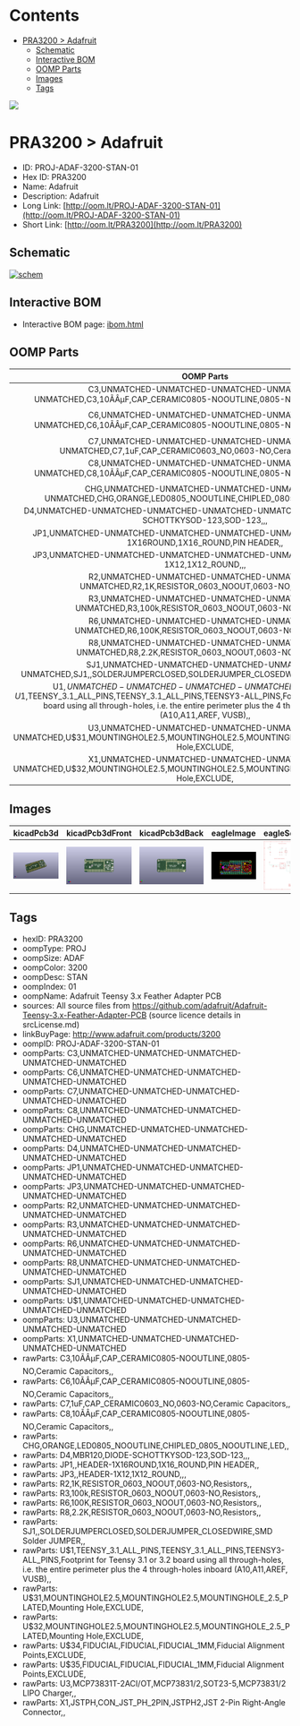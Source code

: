 



Contents
========

* [PRA3200 > Adafruit](#pra3200--adafruit)
	* [Schematic](#schematic)
	* [Interactive BOM](#interactive-bom)
	* [OOMP Parts](#oomp-parts)
	* [Images](#images)
	* [Tags](#tags)
  
![][im]
# PRA3200 > Adafruit

- ID: PROJ-ADAF-3200-STAN-01
- Hex ID: PRA3200
- Name: Adafruit
- Description: Adafruit
- Long Link: [http://oom.lt/PROJ-ADAF-3200-STAN-01](http://oom.lt/PROJ-ADAF-3200-STAN-01)
- Short Link: [http://oom.lt/PRA3200](http://oom.lt/PRA3200)

## Schematic
  
[![schem](eagleSchemImage.png)](eagleSchemImage.png)
## Interactive BOM

- Interactive BOM page: [ibom.html](https://htmlpreview.github.io/?https://github.com/oomlout/oomlout_OOMP_projects/blob/main/PROJ-ADAF-3200-STAN-01/kicad/bom/ibom.html)

## OOMP Parts
  

|OOMP Parts|
| :---: |
|C3,UNMATCHED-UNMATCHED-UNMATCHED-UNMATCHED-UNMATCHED,C3,10ÃÂµF,CAP_CERAMIC0805-NOOUTLINE,0805-NO,Ceramic Capacitors,,|
|C6,UNMATCHED-UNMATCHED-UNMATCHED-UNMATCHED-UNMATCHED,C6,10ÃÂµF,CAP_CERAMIC0805-NOOUTLINE,0805-NO,Ceramic Capacitors,,|
|C7,UNMATCHED-UNMATCHED-UNMATCHED-UNMATCHED-UNMATCHED,C7,1uF,CAP_CERAMIC0603_NO,0603-NO,Ceramic Capacitors,,|
|C8,UNMATCHED-UNMATCHED-UNMATCHED-UNMATCHED-UNMATCHED,C8,10ÃÂµF,CAP_CERAMIC0805-NOOUTLINE,0805-NO,Ceramic Capacitors,,|
|CHG,UNMATCHED-UNMATCHED-UNMATCHED-UNMATCHED-UNMATCHED,CHG,ORANGE,LED0805_NOOUTLINE,CHIPLED_0805_NOOUTLINE,LED,,|
|D4,UNMATCHED-UNMATCHED-UNMATCHED-UNMATCHED-UNMATCHED,D4,MBR120,DIODE-SCHOTTKYSOD-123,SOD-123,,,|
|JP1,UNMATCHED-UNMATCHED-UNMATCHED-UNMATCHED-UNMATCHED,JP1,,HEADER-1X16ROUND,1X16_ROUND,PIN HEADER,,|
|JP3,UNMATCHED-UNMATCHED-UNMATCHED-UNMATCHED-UNMATCHED,JP3,,HEADER-1X12,1X12_ROUND,,,|
|R2,UNMATCHED-UNMATCHED-UNMATCHED-UNMATCHED-UNMATCHED,R2,1K,RESISTOR_0603_NOOUT,0603-NO,Resistors,,|
|R3,UNMATCHED-UNMATCHED-UNMATCHED-UNMATCHED-UNMATCHED,R3,100k,RESISTOR_0603_NOOUT,0603-NO,Resistors,,|
|R6,UNMATCHED-UNMATCHED-UNMATCHED-UNMATCHED-UNMATCHED,R6,100K,RESISTOR_0603_NOOUT,0603-NO,Resistors,,|
|R8,UNMATCHED-UNMATCHED-UNMATCHED-UNMATCHED-UNMATCHED,R8,2.2K,RESISTOR_0603_NOOUT,0603-NO,Resistors,,|
|SJ1,UNMATCHED-UNMATCHED-UNMATCHED-UNMATCHED-UNMATCHED,SJ1,,SOLDERJUMPERCLOSED,SOLDERJUMPER_CLOSEDWIRE,SMD Solder JUMPER,,|
|U$1,UNMATCHED-UNMATCHED-UNMATCHED-UNMATCHED-UNMATCHED,U$1,TEENSY_3.1_ALL_PINS,TEENSY_3.1_ALL_PINS,TEENSY3-ALL_PINS,Footprint for Teensy 3.1 or 3.2 board using all through-holes, i.e. the entire perimeter plus the 4 through-holes inboard (A10,A11,AREF, VUSB),,|
|U3,UNMATCHED-UNMATCHED-UNMATCHED-UNMATCHED-UNMATCHED,U$31,MOUNTINGHOLE2.5,MOUNTINGHOLE2.5,MOUNTINGHOLE_2.5_PLATED,Mounting Hole,EXCLUDE,|
|X1,UNMATCHED-UNMATCHED-UNMATCHED-UNMATCHED-UNMATCHED,U$32,MOUNTINGHOLE2.5,MOUNTINGHOLE2.5,MOUNTINGHOLE_2.5_PLATED,Mounting Hole,EXCLUDE,|

## Images
  
  

|kicadPcb3d|kicadPcb3dFront|kicadPcb3dBack|eagleImage|eagleSchemImage|
| :---: | :---: | :---: | :---: | :---: |
|[![kicadPcb3d](kicadPcb3d_140.png)](kicadPcb3d.png)|[![kicadPcb3dFront](kicadPcb3dFront_140.png)](kicadPcb3dFront.png)|[![kicadPcb3dBack](kicadPcb3dBack_140.png)](kicadPcb3dBack.png)|[![eagleImage](eagleImage_140.png)](eagleImage.png)|[![eagleSchemImage](eagleSchemImage_140.png)](eagleSchemImage.png)|

## Tags

- hexID: PRA3200
- oompType: PROJ
- oompSize: ADAF
- oompColor: 3200
- oompDesc: STAN
- oompIndex: 01
- oompName: Adafruit Teensy 3.x Feather Adapter PCB
- sources: All source files from https://github.com/adafruit/Adafruit-Teensy-3.x-Feather-Adapter-PCB (source licence details in srcLicense.md)
- linkBuyPage: http://www.adafruit.com/products/3200
- oompID: PROJ-ADAF-3200-STAN-01
- oompParts: C3,UNMATCHED-UNMATCHED-UNMATCHED-UNMATCHED-UNMATCHED
- oompParts: C6,UNMATCHED-UNMATCHED-UNMATCHED-UNMATCHED-UNMATCHED
- oompParts: C7,UNMATCHED-UNMATCHED-UNMATCHED-UNMATCHED-UNMATCHED
- oompParts: C8,UNMATCHED-UNMATCHED-UNMATCHED-UNMATCHED-UNMATCHED
- oompParts: CHG,UNMATCHED-UNMATCHED-UNMATCHED-UNMATCHED-UNMATCHED
- oompParts: D4,UNMATCHED-UNMATCHED-UNMATCHED-UNMATCHED-UNMATCHED
- oompParts: JP1,UNMATCHED-UNMATCHED-UNMATCHED-UNMATCHED-UNMATCHED
- oompParts: JP3,UNMATCHED-UNMATCHED-UNMATCHED-UNMATCHED-UNMATCHED
- oompParts: R2,UNMATCHED-UNMATCHED-UNMATCHED-UNMATCHED-UNMATCHED
- oompParts: R3,UNMATCHED-UNMATCHED-UNMATCHED-UNMATCHED-UNMATCHED
- oompParts: R6,UNMATCHED-UNMATCHED-UNMATCHED-UNMATCHED-UNMATCHED
- oompParts: R8,UNMATCHED-UNMATCHED-UNMATCHED-UNMATCHED-UNMATCHED
- oompParts: SJ1,UNMATCHED-UNMATCHED-UNMATCHED-UNMATCHED-UNMATCHED
- oompParts: U$1,UNMATCHED-UNMATCHED-UNMATCHED-UNMATCHED-UNMATCHED
- oompParts: U3,UNMATCHED-UNMATCHED-UNMATCHED-UNMATCHED-UNMATCHED
- oompParts: X1,UNMATCHED-UNMATCHED-UNMATCHED-UNMATCHED-UNMATCHED
- rawParts: C3,10ÃÂµF,CAP_CERAMIC0805-NOOUTLINE,0805-NO,Ceramic Capacitors,,
- rawParts: C6,10ÃÂµF,CAP_CERAMIC0805-NOOUTLINE,0805-NO,Ceramic Capacitors,,
- rawParts: C7,1uF,CAP_CERAMIC0603_NO,0603-NO,Ceramic Capacitors,,
- rawParts: C8,10ÃÂµF,CAP_CERAMIC0805-NOOUTLINE,0805-NO,Ceramic Capacitors,,
- rawParts: CHG,ORANGE,LED0805_NOOUTLINE,CHIPLED_0805_NOOUTLINE,LED,,
- rawParts: D4,MBR120,DIODE-SCHOTTKYSOD-123,SOD-123,,,
- rawParts: JP1,,HEADER-1X16ROUND,1X16_ROUND,PIN HEADER,,
- rawParts: JP3,,HEADER-1X12,1X12_ROUND,,,
- rawParts: R2,1K,RESISTOR_0603_NOOUT,0603-NO,Resistors,,
- rawParts: R3,100k,RESISTOR_0603_NOOUT,0603-NO,Resistors,,
- rawParts: R6,100K,RESISTOR_0603_NOOUT,0603-NO,Resistors,,
- rawParts: R8,2.2K,RESISTOR_0603_NOOUT,0603-NO,Resistors,,
- rawParts: SJ1,,SOLDERJUMPERCLOSED,SOLDERJUMPER_CLOSEDWIRE,SMD Solder JUMPER,,
- rawParts: U$1,TEENSY_3.1_ALL_PINS,TEENSY_3.1_ALL_PINS,TEENSY3-ALL_PINS,Footprint for Teensy 3.1 or 3.2 board using all through-holes, i.e. the entire perimeter plus the 4 through-holes inboard (A10,A11,AREF, VUSB),,
- rawParts: U$31,MOUNTINGHOLE2.5,MOUNTINGHOLE2.5,MOUNTINGHOLE_2.5_PLATED,Mounting Hole,EXCLUDE,
- rawParts: U$32,MOUNTINGHOLE2.5,MOUNTINGHOLE2.5,MOUNTINGHOLE_2.5_PLATED,Mounting Hole,EXCLUDE,
- rawParts: U$34,FIDUCIAL,FIDUCIAL,FIDUCIAL_1MM,Fiducial Alignment Points,EXCLUDE,
- rawParts: U$35,FIDUCIAL,FIDUCIAL,FIDUCIAL_1MM,Fiducial Alignment Points,EXCLUDE,
- rawParts: U3,MCP73831T-2ACI/OT,MCP73831/2,SOT23-5,MCP73831/2 LIPO Charger,,
- rawParts: X1,JSTPH,CON_JST_PH_2PIN,JSTPH2,JST 2-Pin Right-Angle Connector,,



[im]: kicadPcb3d_450.png
